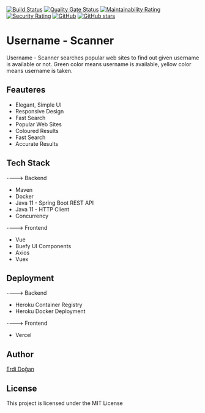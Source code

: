 [![Build Status](https://travis-ci.com/erdidogan/username-scanner.svg?branch=master)](https://travis-ci.com/erdidogan/username-scanner)
[![Quality Gate Status](https://sonarcloud.io/api/project_badges/measure?project=erdidogan_username-scanner&metric=alert_status)](https://sonarcloud.io/dashboard?id=erdidogan_username-scanner)
[![Maintainability Rating](https://sonarcloud.io/api/project_badges/measure?project=erdidogan_username-scanner&metric=sqale_rating)](https://sonarcloud.io/dashboard?id=erdidogan_username-scanner)
[![Security Rating](https://sonarcloud.io/api/project_badges/measure?project=erdidogan_username-scanner&metric=security_rating)](https://sonarcloud.io/dashboard?id=erdidogan_username-scanner)
[![GitHub](https://img.shields.io/github/license/erdidogan/username-scanner?color=orange)](https://github.com/erdidogan/username-scanner/blob/master/LICENSE)
[![GitHub stars](https://img.shields.io/github/stars/erdidogan/username-scanner?color=yellowgreen)](https://github.com/erdidogan/username-scanner/stargazers)
# Username - Scanner

Username - Scanner searches popular web sites to find out given username is available or not. 
Green color means username is available, yellow color means username is taken.

## Feauteres

* Elegant, Simple UI
* Responsive Design
* Fast Search
* Popular Web Sites
* Coloured Results
* Fast Search
* Accurate Results

## Tech Stack

----> Backend
* Maven
* Docker
* Java 11 - Spring Boot REST API
* Java 11 - HTTP Client
* Concurrency


----> Frontend
* Vue
* Buefy UI Components
* Axios
* Vuex

## Deployment

----> Backend
* Heroku Container Registry
* Heroku Docker Deployment

----> Frontend
* Vercel

## Author

[Erdi Doğan](https://www.linkedin.com/in/doganerdi)


## License

This project is licensed under the MIT License 


